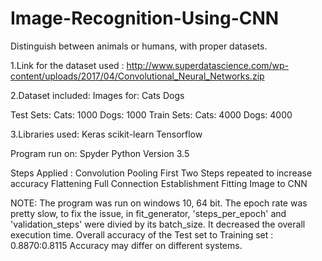 # Image-Recognition-Using-CNN
Distinguish between animals or humans, with proper datasets. 


1.Link for the dataset used :
  http://www.superdatascience.com/wp-content/uploads/2017/04/Convolutional_Neural_Networks.zip

2.Dataset included:
Images for:
  Cats
  Dogs
 
Test Sets: 
  Cats: 1000
  Dogs: 1000
Train Sets: 
  Cats: 4000
  Dogs: 4000
  
3.Libraries used:
  Keras
  scikit-learn
  Tensorflow

Program run on:
  Spyder
  Python Version 3.5
  

Steps Applied :
  Convolution
  Pooling
  First Two Steps repeated to increase accuracy
  Flattening
  Full Connection Establishment
  Fitting Image to CNN


NOTE: The program was run on windows 10, 64 bit.
The epoch rate was pretty slow, to fix the issue, in fit_generator, 'steps_per_epoch' and 'validation_steps' were divied by its batch_size.
It decreased the overall execution time.
Overall accuracy of the Test set to Training set : 0.8870:0.8115
Accuracy may differ on different systems.
